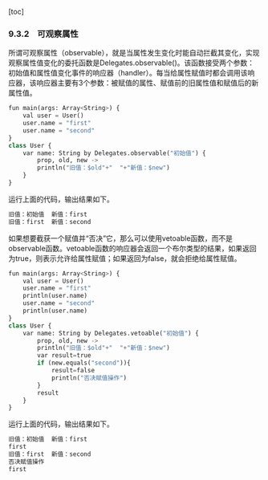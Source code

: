 [toc]

### 9.3.2　可观察属性

所谓可观察属性（observable），就是当属性发生变化时能自动拦截其变化，实现观察属性值变化的委托函数是Delegates.observable()。该函数接受两个参数：初始值和属性值变化事件的响应器（handler）。每当给属性赋值时都会调用该响应器，该响应器主要有3个参数：被赋值的属性、赋值前的旧属性值和赋值后的新属性值。

```python
fun main(args: Array<String>) {
    val user = User()
    user.name = "first"
    user.name = "second"
}
class User {
    var name: String by Delegates.observable("初始值") {
        prop, old, new ->
        println("旧值：$old"+"  "+"新值：$new")
    }
}
```

运行上面的代码，输出结果如下。

```python
旧值：初始值  新值：first
旧值：first  新值：second
```

如果想要截获一个赋值并“否决”它，那么可以使用vetoable函数，而不是observable函数。vetoable函数的响应器会返回一个布尔类型的结果，如果返回为true，则表示允许给属性赋值；如果返回为false，就会拒绝给属性赋值。

```python
fun main(args: Array<String>) {
    val user = User()
    user.name = "first"
    println(user.name)
    user.name = "second"
    println(user.name)
}
class User {
    var name: String by Delegates.vetoable("初始值") {
        prop, old, new ->
        println("旧值：$old"+"  "+"新值：$new")
        var result=true
        if (new.equals("second")){
            result=false
            println("否决赋值操作")
        }
        result
    }
}
```

运行上面的代码，输出结果如下。

```python
旧值：初始值  新值：first
first
旧值：first  新值：second
否决赋值操作
first
```

